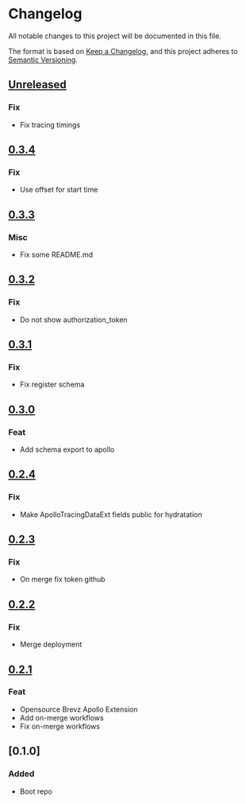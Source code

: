# Changelog

All notable changes to this project will be documented in this file.

The format is based on [Keep a Changelog](https://keepachangelog.com/en/1.0.0/),
and this project adheres to [Semantic Versioning](https://semver.org/spec/v2.0.0.html).

## [Unreleased]
### Fix

- Fix tracing timings

## [0.3.4]

### Fix

-   Use offset for start time

## [0.3.3]

### Misc

-   Fix some README.md

## [0.3.2]

### Fix

-   Do not show authorization_token

## [0.3.1]

### Fix

-   Fix register schema

## [0.3.0]

### Feat

-   Add schema export to apollo

## [0.2.4]

### Fix

-   Make ApolloTracingDataExt fields public for hydratation

## [0.2.3]

### Fix

-   On merge fix token github

## [0.2.2]

### Fix

-   Merge deployment

## [0.2.1]

### Feat

-   Opensource Brevz Apollo Extension
-   Add on-merge workflows
-   Fix on-merge workflows

## [0.1.0]

### Added

-   Boot repo

[Unreleased]: https://github.com/Miaxos/async_graphql_apollo_studio_extension/compare/v0.3.4...HEAD

[0.3.4]: https://github.com/Miaxos/async_graphql_apollo_studio_extension/compare/v0.3.3...v0.3.4

[0.3.3]: https://github.com/Miaxos/async_graphql_apollo_studio_extension/compare/v0.3.2...v0.3.3

[0.3.2]: https://github.com/Miaxos/async_graphql_apollo_studio_extension/compare/v0.3.1...v0.3.2

[0.3.1]: https://github.com/Miaxos/async_graphql_apollo_studio_extension/compare/v0.3.0...v0.3.1

[0.3.0]: https://github.com/Miaxos/async_graphql_apollo_studio_extension/compare/v0.2.4...v0.3.0

[0.2.4]: https://github.com/Miaxos/async_graphql_apollo_studio_extension/compare/v0.2.3...v0.2.4

[0.2.3]: https://github.com/Miaxos/async_graphql_apollo_studio_extension/compare/v0.2.2...v0.2.3

[0.2.2]: https://github.com/Miaxos/async_graphql_apollo_studio_extension/compare/v0.2.1...v0.2.2

[0.2.1]: https://github.com/Miaxos/async_graphql_apollo_studio_extension/compare/v0.1.0...v0.2.1
